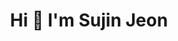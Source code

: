 <!--
**mack-10/mack-10** is a ✨ _special_ ✨ repository because its `README.md` (this file) appears on your GitHub profile.

Here are some ideas to get you started:
-->

<h1 align="center">Hi 👋  I'm Sujin Jeon</h1>
